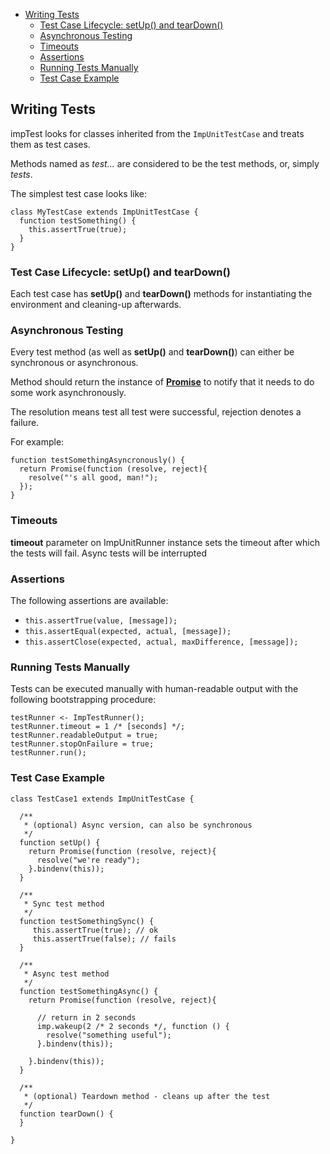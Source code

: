 <!-- START doctoc generated TOC please keep comment here to allow auto update -->
<!-- DON'T EDIT THIS SECTION, INSTEAD RE-RUN doctoc TO UPDATE -->


- [Writing Tests](#writing-tests)
  - [Test Case Lifecycle: setUp() and tearDown()](#test-case-lifecycle-setup-and-teardown)
  - [Asynchronous Testing](#asynchronous-testing)
  - [Timeouts](#timeouts)
  - [Assertions](#assertions)
  - [Running Tests Manually](#running-tests-manually)
  - [Test Case Example](#test-case-example)

<!-- END doctoc generated TOC please keep comment here to allow auto update -->

## Writing Tests

impTest looks for classes inherited from the `ImpUnitTestCase` and treats them as test cases.

Methods named as _test..._ are considered to be the test methods, or, simply _tests_.

The simplest test case looks like:

```squirrel
class MyTestCase extends ImpUnitTestCase {
  function testSomething() {
    this.assertTrue(true);
  }
}
```

### Test Case Lifecycle: setUp() and tearDown()

Each test case has __setUp()__ and __tearDown()__ methods for instantiating the environment and cleaning-up afterwards.

### Asynchronous Testing

Every test method (as well as __setUp()__ and __tearDown()__) can either be synchronous or asynchronous.

Method should return the instance of [__Promise__](https://github.com/electricimp/Promise) to notify that it needs to do some work asynchronously.

The resolution means test all test were successful, rejection denotes a failure.

For example:

```squirrel
function testSomethingAsyncronously() {
  return Promise(function (resolve, reject){
    resolve("'s all good, man!");
  });
}
```

### Timeouts

__timeout__ parameter on ImpUnitRunner instance sets the timeout after which the tests will fail. Async tests will be interrupted

### Assertions

The following assertions are available:

* `this.assertTrue(value, [message]);`
* `this.assertEqual(expected, actual, [message]);`
* `this.assertClose(expected, actual, maxDifference, [message]);`

### Running Tests Manually

Tests can be executed manually with human-readable output with the following bootstrapping procedure:

```squirrel
testRunner <- ImpTestRunner();
testRunner.timeout = 1 /* [seconds] */;
testRunner.readableOutput = true;
testRunner.stopOnFailure = true;
testRunner.run();
```

### Test Case Example

```squirrel
class TestCase1 extends ImpUnitTestCase {

  /**
   * (optional) Async version, can also be synchronous
   */
  function setUp() {
    return Promise(function (resolve, reject){
      resolve("we're ready");
    }.bindenv(this));
  }

  /**
   * Sync test method
   */
  function testSomethingSync() {
     this.assertTrue(true); // ok
     this.assertTrue(false); // fails
  }

  /**
   * Async test method
   */
  function testSomethingAsync() {
    return Promise(function (resolve, reject){

      // return in 2 seconds
      imp.wakeup(2 /* 2 seconds */, function () {
        resolve("something useful");
      }.bindenv(this));

    }.bindenv(this));
  }

  /**
   * (optional) Teardown method - cleans up after the test
   */
  function tearDown() {
  }

}
```
